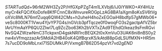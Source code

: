 $START$udQd+96rM2WH3Zy2P/HfGXpPZgT4m1LXVbj6/iJ0iYWKO+AY4HUzmyCr4kFQCifXoDofe8KfFCnnC8xWnvureROGpLzAG8BA1aXgm8oKsSV6tVgoXVc8MLN76mfZuqq6QW42CMs+h2uheH4hoZxEGOaiH8bdfp57gMWb06+veSc8000KT1Vwu4YjvYP7G4s/nGVcb3pfTqcze0f0woqFO3s2gactpAfVZ5brlArUYmAaYP6QU2ZIwl7Lq9ZcZbo63Kh2bVXTxZAd9TEhdO/keaz9sFmRGviNvSQ4ZWzwNmC3TckpxnD4gskNRI1rcBEQX2t0xXmVuO3UAK6ni8nBS0y2nw4xVfmqzzazAr5MdiA2HB40oK4QIfBqrxK5/kAtd88pGdLSUfMXN+HR5m7s7ucDD9oMbLnxl71SDUMkUP/VxmgB7B62D54pzVt7vd2g$END$